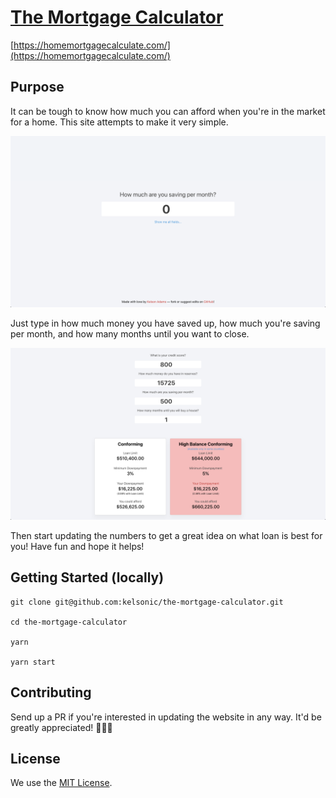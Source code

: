 # [The Mortgage Calculator](https://homemortgagecalculate.com/)

[https://homemortgagecalculate.com/](https://homemortgagecalculate.com/)

## Purpose

It can be tough to know how much you can afford when you're in the market for a home. This site attempts to make it very simple.

![Wizard](./public/home.png)

Just type in how much money you have saved up, how much you're saving per month, and how many months until you want to close.

![app](./public/app.png)

Then start updating the numbers to get a great idea on what loan is best for you! Have fun and hope it helps!

## Getting Started (locally)

```
git clone git@github.com:kelsonic/the-mortgage-calculator.git

cd the-mortgage-calculator

yarn

yarn start
```

## Contributing

Send up a PR if you're interested in updating the website in any way. It'd be greatly appreciated! 🙏🍻🚀

## License

We use the [MIT License](./LICENSE).
